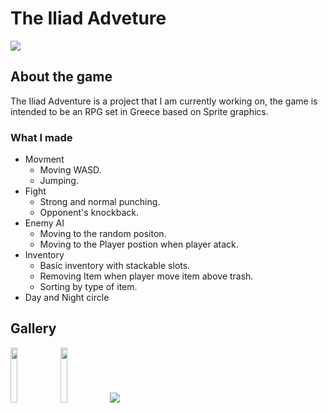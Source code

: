   # The Iliad Adveture

  <img src="https://i.postimg.cc/Hk5HkL6C/screen1.png"></img>


  <h2>About the game</h2>

  The Iliad Adventure is a project that I am currently working on,
  the game is intended to be an RPG set in Greece based on Sprite graphics.

  <h3>What I made</h3>
 
  * Movment
     - Moving WASD.
    - Jumping.
  * Fight 
    - Strong and normal punching.
    - Opponent's knockback.
  * Enemy AI 
    - Moving to the random positon.
    - Moving to the Player postion when player atack.
  * Inventory 
    - Basic inventory with stackable slots.
    - Removing Item when player move item above trash.
    - Sorting by type of item.
  * Day and Night circle


  <h2>Gallery</h2>
  <div dir="auto">
  <img src="https://i.postimg.cc/Hk5HkL6C/screen1.png" width="15%" ></img> 
  <img src="https://i.postimg.cc/cLkGNd6Q/screen2.png" width="15%" ></img>  
  <img src="https://i.postimg.cc/RZkGtYDk/Inventory.png" ></img>  
  </div>
